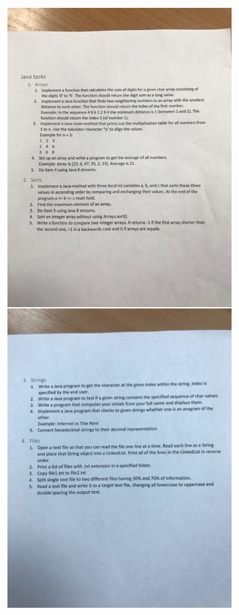 ![alt text](https://github.com/pavelbar/java-tasks-intellij-idea-JUnit-/blob/master/1.jpg)
![alt text](https://github.com/pavelbar/java-tasks-intellij-idea-JUnit-/blob/master/2.jpg)
